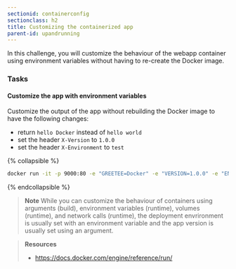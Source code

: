 ```yaml
---
sectionid: containerconfig
sectionclass: h2
title: Customizing the containerized app
parent-id: upandrunning
---
```


In this challenge, you will customize the behaviour of the webapp container using environment variables without having to re-create the Docker image.

### Tasks

#### Customize the app with environment variables

Customize the output of the app without rebuilding the Docker image to have the following changes:
- return `hello Docker` instead of `hello world`
- set the header `X-Version` to `1.0.0`
- set the header `X-Environment` to `test`


{% collapsible %}

```sh
docker run -it -p 9000:80 -e "GREETEE=Docker" -e "VERSION=1.0.0" -e "ENVIRONMENT=test" webapp
```

{% endcollapsible %}

> **Note** While you can customize the behaviour of containers using arguments (build), environment variables (runtime), volumes (runtime), and network calls (runtime), the deployment envrironment is usually set with an environment variable and the app version is usually set using an argument.

> **Resources**
> * <https://docs.docker.com/engine/reference/run/>
